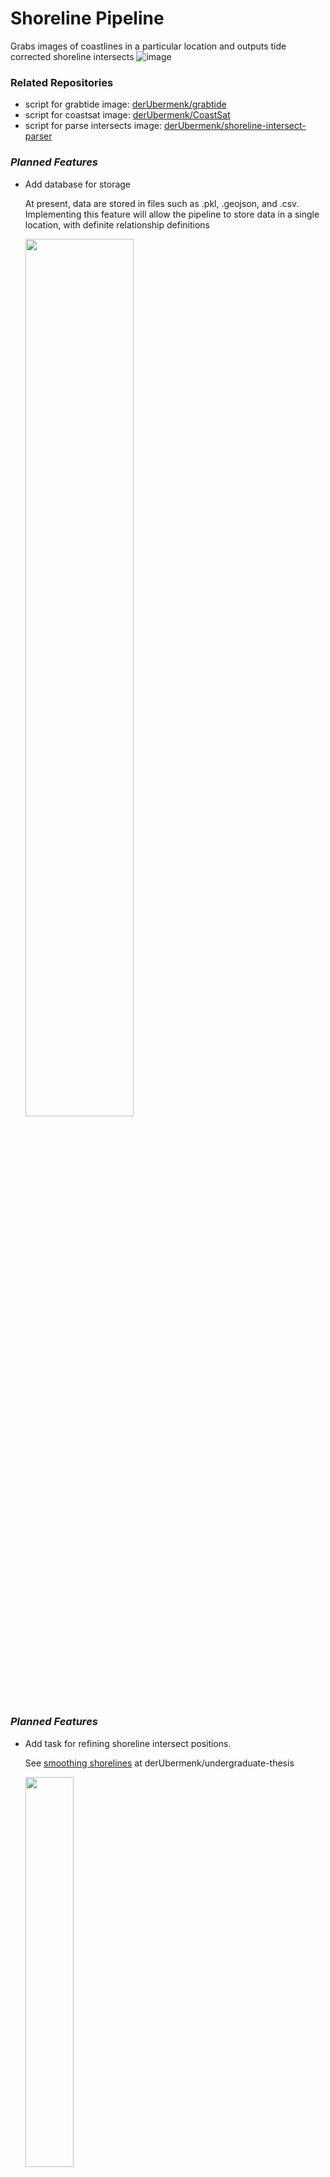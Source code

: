 <h1>Shoreline Pipeline</h1>

Grabs images of coastlines in a particular location and outputs tide corrected shoreline intersects
<img src="https://github.com/user-attachments/assets/04f68437-3ae0-42fd-88cb-85fa74b6b7ad" alt="image"/>


<h3>Related Repositories</h3>
<ul>
  <li>script for grabtide image: <a href="https://github.com/derUbermenk/grabtide">derUbermenk/grabtide</a></li>
  <li>script for coastsat image: <a href="https://github.com/derUbermenk/CoastSat">derUbermenk/CoastSat</a></li>
  <li>script for parse intersects image: <a href="https://github.com/derUbermenk/shoreline-intersect-parser">derUbermenk/shoreline-intersect-parser</a></li>
</ul>

<h3><i>Planned Features</i></h3>
<ul>
  <li>Add database for storage
  <p> At present, data are stored in files such as .pkl, .geojson, and .csv. Implementing this feature will allow the pipeline to store data in a single location, with definite relationship definitions </p>
    <img src="https://github.com/user-attachments/assets/7602bb1b-b852-49dc-a6e3-6f7ee8bec212"  style="width: 60%; height: 60%;" />
  
  </li>
</ul>

<h3><i>Planned Features</i></h3>
<ul>
  <li> Add task for refining shoreline intersect positions.
  <p>See <a href="https://github.com/derUbermenk/undergraduate-thesis#:~:text=Smoothen%20detected%20shoreline%20traces">smoothing shorelines</a> at derUbermenk/undergraduate-thesis </p>
    <img src="https://github.com/user-attachments/assets/10910468-96bc-447b-a4ad-73818aebbf2b"  style="width: 40%; height: 40%;" />
  </li>
  
  <li> Add task for computing shoreline change statistics. See <a href="https://github.com/derUbermenk/undergraduate-thesis#:~:text=CoastCR%20for%20calculating%20shoreline%20change%20statistics">computing statics</a> using <a href="https://github.com/alejandro-gomez/CoastCR">CoastCR</a>
  </li>
</ul>

<h3><i>Recently implemented</i></h3>
  <ul>
    <li>Use git and repo branches to control program versions used within each task image. At present, this is only implemented in the parse_intersects tasks. Having this in the other tasks would remove the need to rebuild task images
      everytime the program being ran within is updated. Instead a compressed version of the input branch is downloaded once a container is executed
    </li>
    <li> <a href="https://github.com/derUbermenk/shoreline-intersect-parser">derUbermenk/shoreline-intersect-parser</a>: Add task for csv to geojson transformation to enable storing in GIS supported DBs; PostGIS for example.
    <p>See <a href="https://github.com/derUbermenk/undergraduate-thesis#:~:text=Transform%20data%20into%20workable%20formats">Transform into workable formats</a> </p>
      <img src="https://github.com/user-attachments/assets/9cd59fe1-a54d-4f5f-a54a-eb49ca588c61" alt="image"  style="width: 40%; height: 40%;" />
    <p>Implementation now uses shapely instead of the originally planned in-qgis transformation. Writing a new implementation was more straightforward than refactoring the sphagetti that was my old code</p>
    </li>
  </ul>

<h3> This project utilizes the following resources </h3>
<ul>
<li><a href="https://tidesandcurrents.noaa.gov/tide_predictions.html">NOAA Tide Predictions</a> for fetching tide levels to be used for tidal correction</li>
<li><a href="https://github.com/kvos/CoastSat">CoastSat</a> for mapping shoreline positions</li>
<li><a href="https://github.com/derUbermenk/undergraduate-thesis">scripts used as part of my team's undergraduate thesis<a> for preparing necessary input data</li>
</ul>


### Citations

<p>
Gómez-Pazo, A., Payo, A., Paz-Delgado, M.V., Delgadillo-Calzadilla, M.A. (2022). Open Digital Shoreline Analysis System: ODSAS v1.0. Journal of Marine Science and Engineering, 10, 26. DOI: https://doi.org/10.3390/jmse10010026
</p>

<p>
Vos K., Splinter K.D., Harley M.D., Simmons J.A., Turner I.L. (2019). CoastSat: a Google Earth Engine-enabled Python toolkit to extract shorelines from publicly available satellite imagery. Environmental Modelling and Software. 122, 104528. https://doi.org/10.1016/j.envsoft.2019.104528 (Open Access)
</p>
